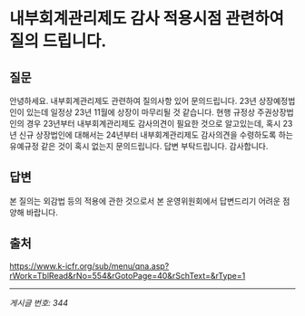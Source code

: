 # 내부회계관리제도 감사 적용시점 관련하여 질의 드립니다.

## 질문
안녕하세요.
내부회계관리제도 관련하여 질의사항 있어 문의드립니다.
23년 상장예정법인이 있는데 일정상 23년 11월에 상장이 마무리될 것 같습니다.
현행 규정상 주권상장법인의 경우 23년부터 내부회계관리제도 감사의견이 필요한 것으로 알고있는데,
혹시 23년 신규 상장법인에 대해서는 24년부터 내부회계관리제도 감사의견을 수령하도록 하는 유예규정 같은 것이 혹시 없는지 문의드립니다.
답변 부탁드립니다.
감사합니다.

## 답변
본 질의는 외감법 등의 적용에 관한 것으로서 본 운영위원회에서 답변드리기 어려운 점 양해 바랍니다.

## 출처
https://www.k-icfr.org/sub/menu/qna.asp?rWork=TblRead&rNo=554&rGotoPage=40&rSchText=&rType=1

---
*게시글 번호: 344*
